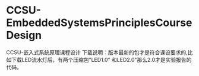 # CCSU-EmbeddedSystemsPrinciplesCourseDesign
CCSU-嵌入式系统原理课程设计
下载说明：版本最新的包才是符合课设要求的,比如下载LED流水灯后，有两个压缩包"LED1.0" 和LED2.0"那么2.0才是实验报告的代码。
